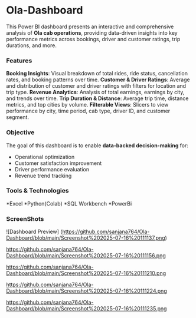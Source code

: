 # Ola-Dashboard
This Power BI dashboard presents an interactive and comprehensive analysis of **Ola cab operations**, providing data-driven insights into key performance metrics across bookings, driver and customer ratings, trip durations, and more.
### Features
**Booking Insights**: Visual breakdown of total rides, ride status, cancellation rates, and booking patterns over time.
**Customer & Driver Ratings**: Average and distribution of customer and driver ratings with filters for location and trip type.
**Revenue Analytics**: Analysis of total earnings, earnings by city, and trends over time.
**Trip Duration & Distance**: Average trip time, distance metrics, and top cities by volume.
**Filterable Views**: Slicers to view performance by city, time period, cab type, driver ID, and customer segment.

### Objective
The goal of this dashboard is to enable **data-backed decision-making** for:
* Operational optimization
* Customer satisfaction improvement
* Driver performance evaluation
* Revenue trend tracking

### Tools & Technologies
*Excel
*Python(Colab)
*SQL Workbench
*PowerBi

### ScreenShots
![Dashboard Preview] (https://github.com/sanjana764/Ola-Dashboard/blob/main/Screenshot%202025-07-16%20111137.png)

https://github.com/sanjana764/Ola-Dashboard/blob/main/Screenshot%202025-07-16%20111156.png

https://github.com/sanjana764/Ola-Dashboard/blob/main/Screenshot%202025-07-16%20111210.png

https://github.com/sanjana764/Ola-Dashboard/blob/main/Screenshot%202025-07-16%20111224.png

https://github.com/sanjana764/Ola-Dashboard/blob/main/Screenshot%202025-07-16%20111235.png
